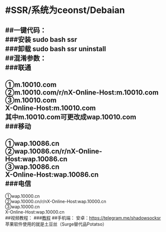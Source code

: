 #SSR/系统为ceonst/Debaian<br>
====
##一键代码：<br>
###安装 sudo bash ssr<br>
###卸载 sudo bash ssr uninstall<br>
##混淆参数：<br>
###联通<br>
------
①m.10010.com<br>
②m.10010.com/r/nX-Online-Host:m.10010.com<br>
③m.10010.com<br>
X-Online-Host:m.10010.com<br>
其中m.10010.com可更改成wap.10010.com<br>
###移动<br>
------
①wap.10086.cn<br>
②wap.10086.cn/r/nX-Online-Host:wap.10086.cn<br>
③wap.10086.cn<br>
X-Online-Host:wap.10086.cn<br>
###电信<br>
------
①wap.10000.cn<br>
②wap.10000.cn/r/nX-Online-Host:wap.10000.cn<br>
③wap.10000.cn<br>
X-Online-Host:wap.10000.cn<br>
##视频教程：
###[教程](http://wap.youshixiu.com/video/play/8b890d9334734609d964cd3739e13c02?plg_nld=1&plg_uin=1&plg_nld=1&plg_usr=1&plg_vkey=1&plg_dev=1)
##手机端：
安卓：https://telegram.me/shadowsocksr<br>
苹果软件使用的就是土豆丝（Surge替代品Potatso）<br>

